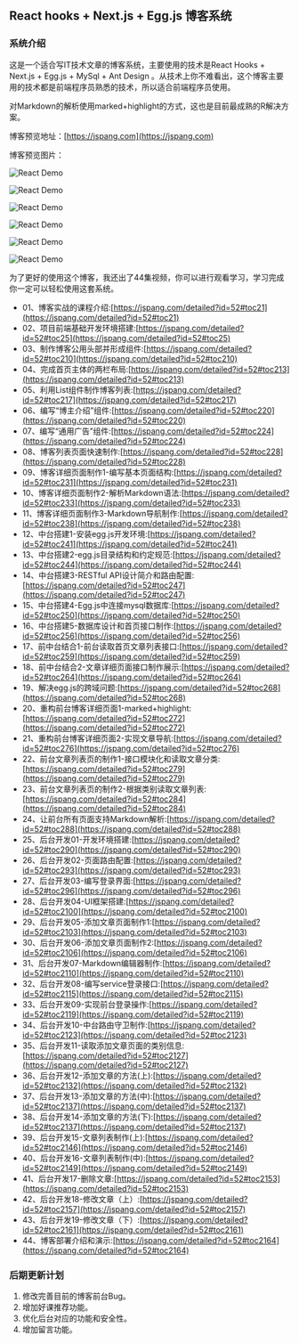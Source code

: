 ## React hooks + Next.js + Egg.js 博客系统


### 系统介绍

这是一个适合写IT技术文章的博客系统，主要使用的技术是React Hooks + Next.js + Egg.js + MySql + Ant Design 。从技术上你不难看出，这个博客主要用的技术都是前端程序员熟悉的技术，所以适合前端程序员使用。

对Markdown的解析使用marked+highlight的方式，这也是目前最成熟的R解决方案。

博客预览地址：[https://jspang.com](https://jspang.com)


博客预览图片：

![React Demo](http://newimg.jspang.com/blog-demo01.jpg)

![React Demo](http://newimg.jspang.com/blog-demo02.jpg)

![React Demo](http://newimg.jspang.com/blog-demo03.jpg)

![React Demo](http://newimg.jspang.com/blog-demo04.jpg)

![React Demo](http://newimg.jspang.com/blog-demo05.jpg)

![React Demo](http://newimg.jspang.com/blog-demo06.jpg)


为了更好的使用这个博客，我还出了44集视频，你可以进行观看学习，学习完成你一定可以轻松使用这套系统。



- 01、博客实战的课程介绍:[https://jspang.com/detailed?id=52#toc21](https://jspang.com/detailed?id=52#toc21)
- 02、项目前端基础开发环境搭建:[https://jspang.com/detailed?id=52#toc25](https://jspang.com/detailed?id=52#toc25)
- 03、制作博客公用头部并形成组件:[https://jspang.com/detailed?id=52#toc210](https://jspang.com/detailed?id=52#toc210)
- 04、完成首页主体的两栏布局:[https://jspang.com/detailed?id=52#toc213](https://jspang.com/detailed?id=52#toc213)
- 05、利用List组件制作博客列表:[https://jspang.com/detailed?id=52#toc217](https://jspang.com/detailed?id=52#toc217)
- 06、编写“博主介绍”组件:[https://jspang.com/detailed?id=52#toc220](https://jspang.com/detailed?id=52#toc220)
- 07、编写“通用广告”组件:[https://jspang.com/detailed?id=52#toc224](https://jspang.com/detailed?id=52#toc224)
- 08、博客列表页面快速制作:[https://jspang.com/detailed?id=52#toc228](https://jspang.com/detailed?id=52#toc228)
- 09、博客详细页面制作1-编写基本页面结构:[https://jspang.com/detailed?id=52#toc231](https://jspang.com/detailed?id=52#toc231)
- 10、博客详细页面制作2-解析Markdown语法:[https://jspang.com/detailed?id=52#toc233](https://jspang.com/detailed?id=52#toc233)
- 11、博客详细页面制作3-Markdown导航制作:[https://jspang.com/detailed?id=52#toc238](https://jspang.com/detailed?id=52#toc238)
- 12、中台搭建1-安装egg.js开发环境:[https://jspang.com/detailed?id=52#toc241](https://jspang.com/detailed?id=52#toc241)
- 13、中台搭建2-egg.js目录结构和约定规范:[https://jspang.com/detailed?id=52#toc244](https://jspang.com/detailed?id=52#toc244)
- 14、中台搭建3-RESTful API设计简介和路由配置:[https://jspang.com/detailed?id=52#toc247](https://jspang.com/detailed?id=52#toc247)
- 15、中台搭建4-Egg.js中连接mysql数据库:[https://jspang.com/detailed?id=52#toc250](https://jspang.com/detailed?id=52#toc250)
- 16、中台搭建5-数据库设计和首页接口制作:[https://jspang.com/detailed?id=52#toc256](https://jspang.com/detailed?id=52#toc256)
- 17、前中台结合1-前台读取首页文章列表接口:[https://jspang.com/detailed?id=52#toc259](https://jspang.com/detailed?id=52#toc259)
- 18、前中台结合2-文章详细页面接口制作展示:[https://jspang.com/detailed?id=52#toc264](https://jspang.com/detailed?id=52#toc264)
- 19、解决egg.js的跨域问题:[https://jspang.com/detailed?id=52#toc268](https://jspang.com/detailed?id=52#toc268)
- 20、重构前台博客详细页面1-marked+highlight:[https://jspang.com/detailed?id=52#toc272](https://jspang.com/detailed?id=52#toc272)
- 21、重构前台博客详细页面2-实现文章导航:[https://jspang.com/detailed?id=52#toc276](https://jspang.com/detailed?id=52#toc276)
- 22、前台文章列表页的制作1-接口模块化和读取文章分类:[https://jspang.com/detailed?id=52#toc279](https://jspang.com/detailed?id=52#toc279)
- 23、前台文章列表页的制作2-根据类别读取文章列表:[https://jspang.com/detailed?id=52#toc284](https://jspang.com/detailed?id=52#toc284)
- 24、让前台所有页面支持Markdown解析:[https://jspang.com/detailed?id=52#toc288](https://jspang.com/detailed?id=52#toc288)
- 25、后台开发01-开发环境搭建:[https://jspang.com/detailed?id=52#toc290](https://jspang.com/detailed?id=52#toc290)
- 26、后台开发02-页面路由配置:[https://jspang.com/detailed?id=52#toc293](https://jspang.com/detailed?id=52#toc293)
- 27、后台开发03-编写登录界面:[https://jspang.com/detailed?id=52#toc296](https://jspang.com/detailed?id=52#toc296)
- 28、后台开发04-UI框架搭建:[https://jspang.com/detailed?id=52#toc2100](https://jspang.com/detailed?id=52#toc2100)
- 29、后台开发05-添加文章页面制作1:[https://jspang.com/detailed?id=52#toc2103](https://jspang.com/detailed?id=52#toc2103)
- 30、后台开发06-添加文章页面制作2:[https://jspang.com/detailed?id=52#toc2106](https://jspang.com/detailed?id=52#toc2106)
- 31、后台开发07-Markdown编辑器制作:[https://jspang.com/detailed?id=52#toc2110](https://jspang.com/detailed?id=52#toc2110)
- 32、后台开发08-编写service登录接口:[https://jspang.com/detailed?id=52#toc2115](https://jspang.com/detailed?id=52#toc2115)
- 33、后台开发09-实现前台登录操作:[https://jspang.com/detailed?id=52#toc2119](https://jspang.com/detailed?id=52#toc2119)
- 34、后台开发10-中台路由守卫制作:[https://jspang.com/detailed?id=52#toc2123](https://jspang.com/detailed?id=52#toc2123)
- 35、后台开发11-读取添加文章页面的类别信息:[https://jspang.com/detailed?id=52#toc2127](https://jspang.com/detailed?id=52#toc2127)
- 36、后台开发12-添加文章的方法(上):[https://jspang.com/detailed?id=52#toc2132](https://jspang.com/detailed?id=52#toc2132)
- 37、后台开发13-添加文章的方法(中):[https://jspang.com/detailed?id=52#toc2137](https://jspang.com/detailed?id=52#toc2137)
- 38、后台开发14-添加文章的方法(下):[https://jspang.com/detailed?id=52#toc2137](https://jspang.com/detailed?id=52#toc2137)
- 39、后台开发15-文章列表制作(上):[https://jspang.com/detailed?id=52#toc2146](https://jspang.com/detailed?id=52#toc2146)
- 40、后台开发16-文章列表制作(中):[https://jspang.com/detailed?id=52#toc2149](https://jspang.com/detailed?id=52#toc2149)
- 41、后台开发17-删除文章:[https://jspang.com/detailed?id=52#toc2153](https://jspang.com/detailed?id=52#toc2153)
- 42、后台开发18-修改文章（上）:[https://jspang.com/detailed?id=52#toc2157](https://jspang.com/detailed?id=52#toc2157)
- 43、后台开发19-修改文章（下）:[https://jspang.com/detailed?id=52#toc2161](https://jspang.com/detailed?id=52#toc2161)
- 44、博客部署介绍和演示:[https://jspang.com/detailed?id=52#toc2164](https://jspang.com/detailed?id=52#toc2164)


### 后期更新计划

1. 修改完善目前的博客前台Bug。
2. 增加好课推荐功能。
3. 优化后台对应的功能和安全性。
4. 增加留言功能。

